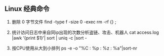 ## Linux 经典命令

1. 删除 0 字节文件
find -type f -size 0 -exec rm -rf {} \;

2. 统计访问日志中来自同ip出现的次数分析盗链、攻击、机器人
cat access.log |awk ‘{print $1}’| sort | uniq -c |sort -

3. 按CPU使用从大到小排列
ps -e -o "%C : %p : %z : %a"|sort-nr
